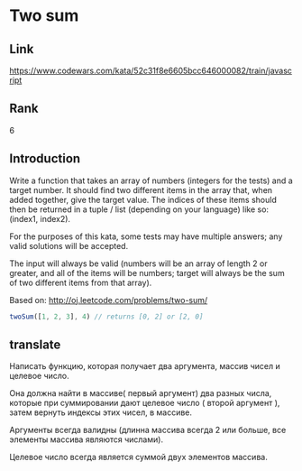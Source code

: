# Two sum

## Link

<https://www.codewars.com/kata/52c31f8e6605bcc646000082/train/javascript>

## Rank

6

## Introduction

Write a function that takes an array of numbers (integers for the tests) and a target number. It should find two different items in the array that, when added together, give the target value. The indices of these items should then be returned in a tuple / list (depending on your language) like so: (index1, index2).

For the purposes of this kata, some tests may have multiple answers; any valid solutions will be accepted.

The input will always be valid (numbers will be an array of length 2 or greater, and all of the items will be numbers; target will always be the sum of two different items from that array).

Based on: <http://oj.leetcode.com/problems/two-sum/>

```js
twoSum([1, 2, 3], 4) // returns [0, 2] or [2, 0]
```

## translate

Написать функцию, которая получает два аргумента, массив чисел и целевое число.

Она должна найти в массиве( первый аргумент) два разных числа, которые при суммировании дают целевое число ( второй аргумент ), затем вернуть индексы этих чисел, в массиве.

Аргументы всегда валидны (длинна массива всегда 2 или больше, все элементы массива являются числами).

Целевое число всегда является суммой двух элементов массива.
